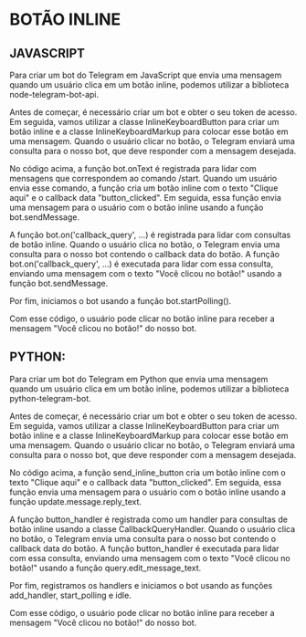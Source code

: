 # BOTÃO INLINE
## JAVASCRIPT
Para criar um bot do Telegram em JavaScript que envia uma mensagem quando um usuário clica em um botão inline, podemos utilizar a biblioteca node-telegram-bot-api.

Antes de começar, é necessário criar um bot e obter o seu token de acesso. Em seguida, vamos utilizar a classe InlineKeyboardButton para criar um botão inline e a classe InlineKeyboardMarkup para colocar esse botão em uma mensagem. Quando o usuário clicar no botão, o Telegram enviará uma consulta para o nosso bot, que deve responder com a mensagem desejada.

No código acima, a função bot.onText é registrada para lidar com mensagens que correspondem ao comando /start. Quando um usuário envia esse comando, a função cria um botão inline com o texto "Clique aqui" e o callback data "button_clicked". Em seguida, essa função envia uma mensagem para o usuário com o botão inline usando a função bot.sendMessage.

A função bot.on('callback_query', ...) é registrada para lidar com consultas de botão inline. Quando o usuário clica no botão, o Telegram envia uma consulta para o nosso bot contendo o callback data do botão. A função bot.on('callback_query', ...) é executada para lidar com essa consulta, enviando uma mensagem com o texto "Você clicou no botão!" usando a função bot.sendMessage.

Por fim, iniciamos o bot usando a função bot.startPolling().

Com esse código, o usuário pode clicar no botão inline para receber a mensagem "Você clicou no botão!" do nosso bot.

## PYTHON:
Para criar um bot do Telegram em Python que envia uma mensagem quando um usuário clica em um botão inline, podemos utilizar a biblioteca python-telegram-bot.

Antes de começar, é necessário criar um bot e obter o seu token de acesso. Em seguida, vamos utilizar a classe InlineKeyboardButton para criar um botão inline e a classe InlineKeyboardMarkup para colocar esse botão em uma mensagem. Quando o usuário clicar no botão, o Telegram enviará uma consulta para o nosso bot, que deve responder com a mensagem desejada.

No código acima, a função send_inline_button cria um botão inline com o texto "Clique aqui" e o callback data "button_clicked". Em seguida, essa função envia uma mensagem para o usuário com o botão inline usando a função update.message.reply_text.

A função button_handler é registrada como um handler para consultas de botão inline usando a classe CallbackQueryHandler. Quando o usuário clica no botão, o Telegram envia uma consulta para o nosso bot contendo o callback data do botão. A função button_handler é executada para lidar com essa consulta, enviando uma mensagem com o texto "Você clicou no botão!" usando a função query.edit_message_text.

Por fim, registramos os handlers e iniciamos o bot usando as funções add_handler, start_polling e idle.

Com esse código, o usuário pode clicar no botão inline para receber a mensagem "Você clicou no botão!" do nosso bot.